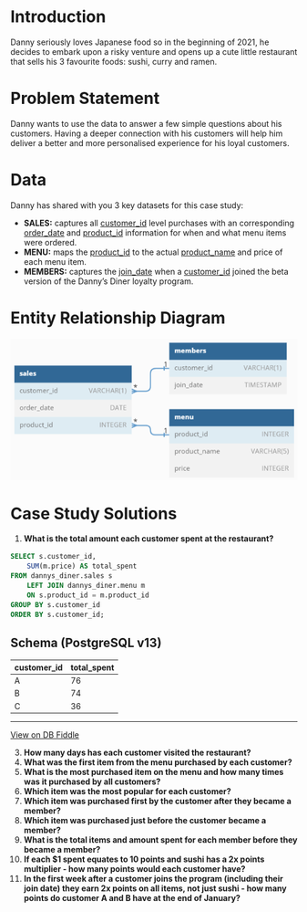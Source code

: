 # Introduction

Danny seriously loves Japanese food so in the beginning of 2021, he decides to embark upon a risky venture and opens up a cute little restaurant that sells his 3 favourite foods: sushi, curry and ramen.

# Problem Statement

Danny wants to use the data to answer a few simple questions about his customers. Having a deeper connection with his customers will help him deliver a better and more personalised experience for his loyal customers.

# Data

Danny has shared with you 3 key datasets for this case study:
* **SALES:** captures all [customer_id]() level purchases with an corresponding [order_date]() and [product_id]() information for when and what menu items were ordered.
* **MENU:** maps the [product_id]() to the actual [product_name]() and price of each menu item.
* **MEMBERS:** captures the [join_date]() when a [customer_id]() joined the beta version of the Danny’s Diner loyalty program.

# Entity Relationship Diagram

<p align="center">
  <img src="ER_Diagram.png" alt="ER_Diagram" width="600"/>
</p>


# Case Study Solutions

1. **What is the total amount each customer spent at the restaurant?**
```SQL
SELECT s.customer_id, 
	SUM(m.price) AS total_spent
FROM dannys_diner.sales s
	LEFT JOIN dannys_diner.menu m 
	ON s.product_id = m.product_id
GROUP BY s.customer_id
ORDER BY s.customer_id;
```

**Schema (PostgreSQL v13)**
---

| customer_id | total_spent |
| ----------- | ----------- |
| A           | 76          |
| B           | 74          |
| C           | 36          |

---

[View on DB Fiddle](https://www.db-fiddle.com/f/2rM8RAnq7h5LLDTzZiRWcd/138)


3. **How many days has each customer visited the restaurant?**
4. **What was the first item from the menu purchased by each customer?**
5. **What is the most purchased item on the menu and how many times was it purchased by all customers?**
6. **Which item was the most popular for each customer?**
7. **Which item was purchased first by the customer after they became a member?**
8. **Which item was purchased just before the customer became a member?**
9. **What is the total items and amount spent for each member before they became a member?**
10. **If each $1 spent equates to 10 points and sushi has a 2x points multiplier - how many points would each customer have?**
11. **In the first week after a customer joins the program (including their join date) they earn 2x points on all items, not just sushi - how many points do customer A and B have at the end of January?**


